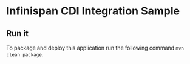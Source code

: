 Infinispan CDI Integration Sample
=================================

Run it
------

To package and deploy this application run the following command `mvn clean package`.
